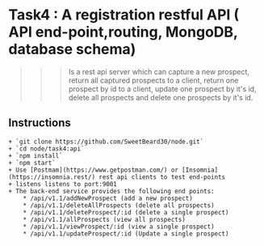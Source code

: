 # Task4 : A registration restful API ( API end-point,routing, MongoDB, database schema)
> > > Is a rest api server which can capture a new prospect, return all captured prospects to a client, return one prospect by id to a client, update one prospect by it's id, delete all prospects and delete one prospects by it's id.

## Instructions
    + `git clone https://github.com/SweetBeard30/node.git`
    + `cd node/task4:api`
    + `npm install`
    + `npm start`
    + Use [Postmam](https://www.getpostman.com/) or [Insomnia](https://insomnia.rest/) rest api clients to test end-points
    + listens listens to port:9001
    + The back-end service provides the following end points:
        * /api/v1.1/addNewProspect (add a new prospect)
        * /api/v1.1/deleteAllProspects (delete all prospects)
        * /api/v1.1/deleteProspect/:id (delete a single prospect)
        * /api/v1.1/allProspects (view all prospects)
        * /api/v1.1/viewProspect/:id (view a single prospect)
        * /api/v1.1/updateProspect/:id (Update a single prospect)